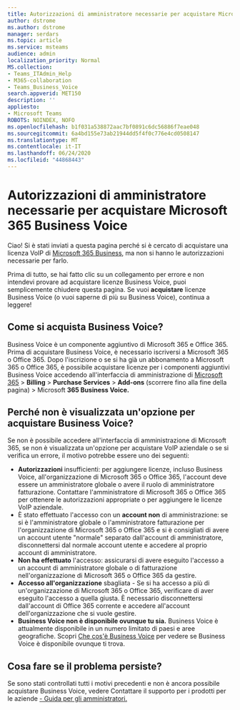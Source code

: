 ```yaml
---
title: Autorizzazioni di amministratore necessarie per acquistare Microsoft 365 Business Voice
author: dstrome
ms.author: dstrome
manager: serdars
ms.topic: article
ms.service: msteams
audience: admin
localization_priority: Normal
MS.collection:
- Teams_ITAdmin_Help
- M365-collaboration
- Teams_Business_Voice
search.appverid: MET150
description: ''
appliesto:
- Microsoft Teams
ROBOTS: NOINDEX, NOFO
ms.openlocfilehash: b1f031a538872aac7bf0891c6dc56886f7eae048
ms.sourcegitcommit: 6a4bd155e73ab21944dd5f4f0c776e4cd0508147
ms.translationtype: MT
ms.contentlocale: it-IT
ms.lasthandoff: 06/24/2020
ms.locfileid: "44868443"
---
```

# <a name="admin-permissions-needed-to-buy-microsoft-365-business-voice"></a>Autorizzazioni di amministratore necessarie per acquistare Microsoft 365 Business Voice

Ciao! Si è stati inviati a questa pagina perché si è cercato di acquistare una licenza VoIP di [Microsoft 365 Business,](../whats-business-voice.md) ma non si hanno le autorizzazioni necessarie per farlo.

Prima di tutto, se hai fatto clic su un collegamento per errore e non intendevi provare ad acquistare licenze Business Voice, puoi semplicemente chiudere questa pagina. Se vuoi **acquistare** licenze Business Voice (o vuoi saperne di più su Business Voice), continua a leggere!

## <a name="how-can-i-buy-business-voice"></a>Come si acquista Business Voice?

Business Voice è un componente aggiuntivo di Microsoft 365 e Office 365. Prima di acquistare Business Voice, è necessario iscriversi a Microsoft 365 o Office 365. Dopo l'iscrizione o se si ha già un abbonamento a Microsoft 365 o Office 365, è possibile acquistare licenze per i componenti aggiuntivi Business Voice accedendo all'interfaccia di amministrazione di [Microsoft 365](https://admin.microsoft.com)  >  **Billing**  >  **Purchase Services**  >  **Add-ons** (scorrere fino alla fine della pagina) > Microsoft **365 Business Voice.**

## <a name="why-dont-i-see-an-option-to-buy-business-voice"></a>Perché non è visualizzata un'opzione per acquistare Business Voice?

Se non è possibile accedere all'interfaccia di amministrazione di Microsoft 365, se non è visualizzata un'opzione per acquistare VoIP aziendale o se si verifica un errore, il motivo potrebbe essere uno dei seguenti:

- **Autorizzazioni** insufficienti: per aggiungere licenze, incluso Business Voice, all'organizzazione di Microsoft 365 o Office 365, l'account deve essere un amministratore globale o avere il ruolo di amministratore fatturazione. Contattare l'amministratore di Microsoft 365 o Office 365 per ottenere le autorizzazioni appropriate o per aggiungere le licenze VoIP aziendale.
- È stato effettuato l'accesso con un **account non** di amministrazione: se si è l'amministratore globale o l'amministratore fatturazione per l'organizzazione di Microsoft 365 o Office 365 e si è consigliati di avere un account utente "normale" separato dall'account di amministratore, disconnettersi dal normale account utente e accedere al proprio account di amministratore.
- **Non ha effettuato** l'accesso: assicurarsi di avere eseguito l'accesso a un account di amministratore globale o di fatturazione nell'organizzazione di Microsoft 365 o Office 365 da gestire.
- **Accesso all'organizzazione** sbagliata - Se si ha accesso a più di un'organizzazione di Microsoft 365 o Office 365, verificare di aver eseguito l'accesso a quella giusta. È necessario disconnettersi dall'account di Office 365 corrente e accedere all'account dell'organizzazione che si vuole gestire.
- **Business Voice non è disponibile ovunque tu sia.** Business Voice è attualmente disponibile in un numero limitato di paesi e aree geografiche. Scopri [Che cos'è Business Voice](../whats-business-voice.md) per vedere se Business Voice è disponibile ovunque ti trova.

## <a name="what-if-im-still-having-trouble"></a>Cosa fare se il problema persiste?

Se sono stati controllati tutti i motivi precedenti e non è ancora possibile acquistare Business Voice, vedere Contattare il supporto per i prodotti per le aziende [- Guida per gli amministratori.](https://docs.microsoft.com/microsoft-365/admin/contact-support-for-business-products)
